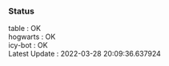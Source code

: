 ### Status


table : OK  
hogwarts : OK  
icy-bot : OK  
Latest Update : 2022-03-28 20:09:36.637924
